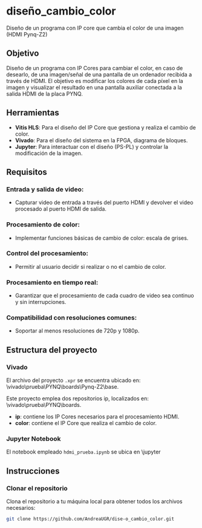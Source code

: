 # diseño_cambio_color
Diseño de un programa con IP core que cambia el color de una imagen (HDMI Pynq-Z2)

## Objetivo
Diseño de un programa con IP Cores para cambiar el color, en caso de desearlo, de una imagen/señal de una pantalla de un ordenador recibida a través de HDMI. El objetivo es modificar los colores de cada píxel en la imagen y visualizar el resultado en una pantalla auxiliar conectada a la salida HDMI de la placa PYNQ.

## Herramientas
- **Vitis HLS**: Para el diseño del IP Core que gestiona y realiza el cambio de color.
- **Vivado**: Para el diseño del sistema en la FPGA, diagrama de bloques.
- **Jupyter**: Para interactuar con el diseño (PS-PL) y controlar la modificación de la imagen.

## Requisitos
### Entrada y salida de video:
- Capturar video de entrada a través del puerto HDMI y devolver el video procesado al puerto HDMI de salida.

### Procesamiento de color:
- Implementar funciones básicas de cambio de color: escala de grises.

### Control del procesamiento:
- Permitir al usuario decidir si realizar o no el cambio de color.

### Procesamiento en tiempo real:
- Garantizar que el procesamiento de cada cuadro de video sea continuo y sin interrupciones.

### Compatibilidad con resoluciones comunes:
- Soportar al menos resoluciones de 720p y 1080p.

## Estructura del proyecto
### Vivado
El archivo del proyecto `.xpr` se encuentra ubicado en: \vivado\prueba\PYNQ\boards\Pynq-Z2\base.

Este proyecto emplea dos repositorios ip, localizados en: \vivado\prueba\PYNQ\boards.

- **ip**: contiene los IP Cores necesarios para el procesamiento HDMI.
- **color**: contiene el IP Core que realiza el cambio de color.

### Jupyter Notebook
El notebook empleado `hdmi_prueba.ipynb` se ubica en \jupyter

## Instrucciones
### Clonar el repositorio
Clona el repositorio a tu máquina local para obtener todos los archivos necesarios:
```bash
git clone https://github.com/AndreaUGR/dise-o_cambio_color.git
